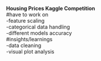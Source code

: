 **Housing Prices Kaggle Competition**  
#have to work on   
 -feature scaling  
 -categorical data handling  
 -different models accuracy    
#insights/learnings   
 -data cleaning     
 -visual plot analysis   
